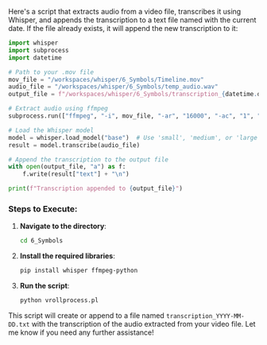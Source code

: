 Here's a script that extracts audio from a video file, transcribes it using Whisper, and appends the transcription to a text file named with the current date. If the file already exists, it will append the new transcription to it:

```python
import whisper
import subprocess
import datetime

# Path to your .mov file
mov_file = "/workspaces/whisper/6_Symbols/Timeline.mov"
audio_file = "/workspaces/whisper/6_Symbols/temp_audio.wav"
output_file = f"/workspaces/whisper/6_Symbols/transcription_{datetime.date.today()}.txt"

# Extract audio using ffmpeg
subprocess.run(["ffmpeg", "-i", mov_file, "-ar", "16000", "-ac", "1", "-q:a", "3", "-acodec", "pcm_s16le", audio_file])

# Load the Whisper model
model = whisper.load_model("base")  # Use 'small', 'medium', or 'large' for more accuracy
result = model.transcribe(audio_file)

# Append the transcription to the output file
with open(output_file, "a") as f:
    f.write(result["text"] + "\n")

print(f"Transcription appended to {output_file}")
```

### Steps to Execute:
1. **Navigate to the directory**:
   ```bash
   cd 6_Symbols
   ```

2. **Install the required libraries**:
   ```bash
   pip install whisper ffmpeg-python
   ```

3. **Run the script**:
   ```bash
   python vrollprocess.pl
   ```

This script will create or append to a file named `transcription_YYYY-MM-DD.txt` with the transcription of the audio extracted from your video file. Let me know if you need any further assistance!